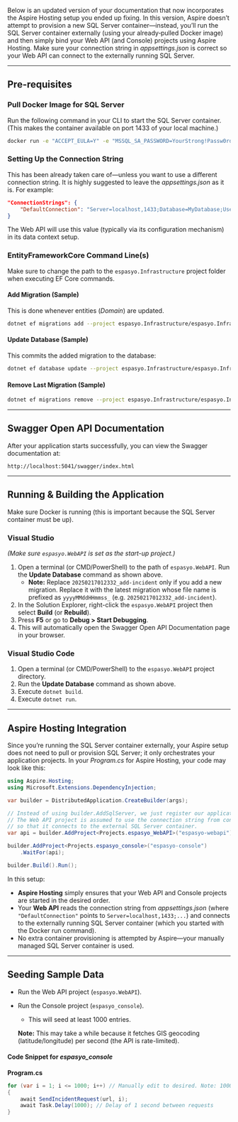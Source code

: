 Below is an updated version of your documentation that now incorporates the Aspire Hosting setup you ended up fixing. In this version, Aspire doesn’t attempt to provision a new SQL Server container—instead, you’ll run the SQL Server container externally (using your already‑pulled Docker image) and then simply bind your Web API (and Console) projects using Aspire Hosting. Make sure your connection string in *appsettings.json* is correct so your Web API can connect to the externally running SQL Server.

---

## Pre-requisites

### Pull Docker Image for SQL Server

Run the following command in your CLI to start the SQL Server container. (This makes the container available on port 1433 of your local machine.)

```bash
docker run -e "ACCEPT_EULA=Y" -e "MSSQL_SA_PASSWORD=YourStrong!Passw0rd" -p 1433:1433 --name sqlserver -d mcr.microsoft.com/mssql/server:latest
```

### Setting Up the Connection String

This has been already taken care of—unless you want to use a different connection string. It is highly suggested to leave the *appsettings.json* as it is. For example:

```json
"ConnectionStrings": {
    "DefaultConnection": "Server=localhost,1433;Database=MyDatabase;User Id=sa;Password=YourStrong!Passw0rd;TrustServerCertificate=True;"
}
```

The Web API will use this value (typically via its configuration mechanism) in its data context setup.

### EntityFrameworkCore Command Line(s)

Make sure to change the path to the `espasyo.Infrastructure` project folder when executing EF Core commands.

#### Add Migration (Sample)

This is done whenever entities (*Domain*) are updated.

```bash
dotnet ef migrations add --project espasyo.Infrastructure/espasyo.Infrastructure.csproj --startup-project espasyo.WebAPI/espasyo.WebAPI.csproj --context nin.Infrastructure.Data.ApplicationDbContext --configuration Debug --verbose add-incident --output-dir Migrations
```

#### Update Database (Sample)

This commits the added migration to the database:

```bash
dotnet ef database update --project espasyo.Infrastructure/espasyo.Infrastructure.csproj --startup-project espasyo.WebAPI/espasyo.WebAPI.csproj --context nin.Infrastructure.Data.ApplicationDbContext --configuration Debug --verbose 20250217012332_add-incident
```

#### Remove Last Migration (Sample)

```bash
dotnet ef migrations remove --project espasyo.Infrastructure/espasyo.Infrastructure.csproj --startup-project espasyo.WebAPI/espasyo.WebAPI.csproj --context nin.Infrastructure.Data.ApplicationDbContext --configuration Debug --verbose --force
```

---

## Swagger Open API Documentation

After your application starts successfully, you can view the Swagger documentation at:

```http
http://localhost:5041/swagger/index.html
```

---

## Running & Building the Application

Make sure Docker is running (this is important because the SQL Server container must be up).

### Visual Studio  
*(Make sure `espasyo.WebAPI` is set as the start-up project.)*

1. Open a terminal (or CMD/PowerShell) to the path of `espasyo.WebAPI`. Run the **Update Database** command as shown above.
   - **Note:** Replace `20250217012332_add-incident` only if you add a new migration. Replace it with the latest migration whose file name is prefixed as `yyyyMMddHHmmss_` (e.g. `20250217012332_add-incident`).
2. In the Solution Explorer, right-click the `espasyo.WebAPI` project then select **Build** (or **Rebuild**).
3. Press **F5** or go to **Debug > Start Debugging**.
4. This will automatically open the Swagger Open API Documentation page in your browser.

### Visual Studio Code

1. Open a terminal (or CMD/PowerShell) to the `espasyo.WebAPI` project directory.
2. Run the **Update Database** command as shown above.
3. Execute `dotnet build`.
4. Execute `dotnet run`.

---

## Aspire Hosting Integration

Since you’re running the SQL Server container externally, your Aspire setup does not need to pull or provision SQL Server; it only orchestrates your application projects. In your *Program.cs* for Aspire Hosting, your code may look like this:

```csharp
using Aspire.Hosting;
using Microsoft.Extensions.DependencyInjection;

var builder = DistributedApplication.CreateBuilder(args);

// Instead of using builder.AddSqlServer, we just register our application projects.
// The Web API project is assumed to use the connection string from configuration (appsettings.json)
// so that it connects to the external SQL Server container.
var api = builder.AddProject<Projects.espasyo_WebAPI>("espasyo-webapi");

builder.AddProject<Projects.espasyo_console>("espasyo-console")
    .WaitFor(api);

builder.Build().Run();
```

In this setup:
- **Aspire Hosting** simply ensures that your Web API and Console projects are started in the desired order.
- Your **Web API** reads the connection string from *appsettings.json* (where `"DefaultConnection"` points to `Server=localhost,1433;...`) and connects to the externally running SQL Server container (which you started with the Docker run command).
- No extra container provisioning is attempted by Aspire—your manually managed SQL Server container is used.

---

## Seeding Sample Data

- Run the Web API project (`espasyo.WebAPI`).
- Run the Console project (`espasyo_console`).
  - This will seed at least 1000 entries.
  
  **Note:** This may take a while because it fetches GIS geocoding (latitude/longitude) per second (the API is rate-limited).

#### Code Snippet for ***espasyo_console***  
**Program.cs**

```csharp
for (var i = 1; i <= 1000; i++) // Manually edit to desired. Note: 1000 iterations will take at least 1000 seconds (given the 1 second delay per request).
{
    await SendIncidentRequest(url, i);
    await Task.Delay(1000); // Delay of 1 second between requests
}
```